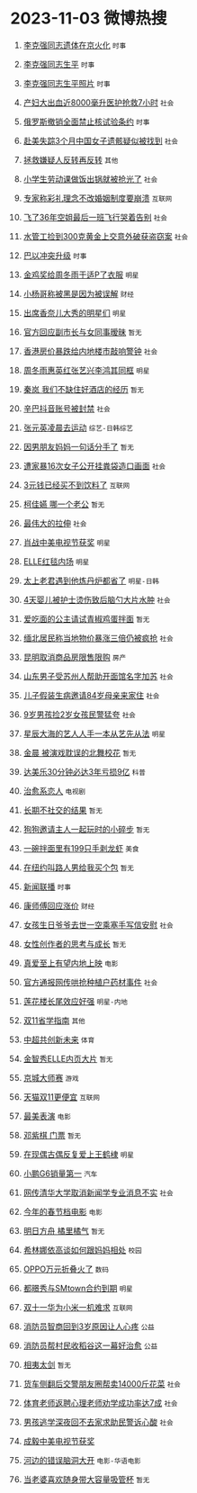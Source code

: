 # 2023-11-03 微博热搜 
1. [李克强同志遗体在京火化](https://m.weibo.cn/search?containerid=100103type%3D1%26t%3D10%26q%3D%23%E6%9D%8E%E5%85%8B%E5%BC%BA%E5%90%8C%E5%BF%97%E9%81%97%E4%BD%93%E5%9C%A8%E4%BA%AC%E7%81%AB%E5%8C%96%23&stream_entry_id=31&isnewpage=1&extparam=seat%3D1%26flag%3D0%26pos%3D0%26cate%3D5001%26lcate%3D5001%26filter_type%3Drealtimehot%26q%3D%2523%25E6%259D%258E%25E5%2585%258B%25E5%25BC%25BA%25E5%2590%258C%25E5%25BF%2597%25E9%2581%2597%25E4%25BD%2593%25E5%259C%25A8%25E4%25BA%25AC%25E7%2581%25AB%25E5%258C%2596%2523%26dgr%3D0%26band_rank%3D1%26realpos%3D1%26stream_entry_id%3D31%26c_type%3D31%26display_time%3D1698960015%26pre_seqid%3D169896001520304262107) `时事` 

2. [李克强同志生平](https://m.weibo.cn/search?containerid=100103type%3D1%26t%3D10%26q%3D%23%E6%9D%8E%E5%85%8B%E5%BC%BA%E5%90%8C%E5%BF%97%E7%94%9F%E5%B9%B3%23&stream_entry_id=31&isnewpage=1&extparam=seat%3D1%26flag%3D0%26pos%3D1%26cate%3D5001%26lcate%3D5001%26filter_type%3Drealtimehot%26q%3D%2523%25E6%259D%258E%25E5%2585%258B%25E5%25BC%25BA%25E5%2590%258C%25E5%25BF%2597%25E7%2594%259F%25E5%25B9%25B3%2523%26dgr%3D0%26band_rank%3D2%26realpos%3D2%26stream_entry_id%3D31%26c_type%3D31%26display_time%3D1698960015%26pre_seqid%3D169896001520304262107) `时事` 

3. [李克强同志生平照片](https://m.weibo.cn/search?containerid=100103type%3D1%26t%3D10%26q%3D%23%E6%9D%8E%E5%85%8B%E5%BC%BA%E5%90%8C%E5%BF%97%E7%94%9F%E5%B9%B3%E7%85%A7%E7%89%87%23&stream_entry_id=31&isnewpage=1&extparam=seat%3D1%26flag%3D0%26pos%3D2%26cate%3D5001%26lcate%3D5001%26filter_type%3Drealtimehot%26q%3D%2523%25E6%259D%258E%25E5%2585%258B%25E5%25BC%25BA%25E5%2590%258C%25E5%25BF%2597%25E7%2594%259F%25E5%25B9%25B3%25E7%2585%25A7%25E7%2589%2587%2523%26dgr%3D0%26band_rank%3D3%26realpos%3D3%26stream_entry_id%3D31%26c_type%3D31%26display_time%3D1698960015%26pre_seqid%3D169896001520304262107) `时事` 

4. [产妇大出血近8000毫升医护抢救7小时](https://m.weibo.cn/search?containerid=100103type%3D1%26t%3D10%26q%3D%23%E4%BA%A7%E5%A6%87%E5%A4%A7%E5%87%BA%E8%A1%80%E8%BF%918000%E6%AF%AB%E5%8D%87%E5%8C%BB%E6%8A%A4%E6%8A%A2%E6%95%917%E5%B0%8F%E6%97%B6%23&stream_entry_id=31&isnewpage=1&extparam=seat%3D1%26flag%3D32768%26pos%3D3%26cate%3D5001%26lcate%3D5001%26filter_type%3Drealtimehot%26q%3D%2523%25E4%25BA%25A7%25E5%25A6%2587%25E5%25A4%25A7%25E5%2587%25BA%25E8%25A1%2580%25E8%25BF%25918000%25E6%25AF%25AB%25E5%258D%2587%25E5%258C%25BB%25E6%258A%25A4%25E6%258A%25A2%25E6%2595%25917%25E5%25B0%258F%25E6%2597%25B6%2523%26dgr%3D0%26band_rank%3D4%26realpos%3D4%26stream_entry_id%3D31%26c_type%3D31%26display_time%3D1698960015%26pre_seqid%3D169896001520304262107) `社会` 

5. [俄罗斯撤销全面禁止核试验条约](https://m.weibo.cn/search?containerid=100103type%3D1%26t%3D10%26q%3D%23%E4%BF%84%E7%BD%97%E6%96%AF%E6%92%A4%E9%94%80%E5%85%A8%E9%9D%A2%E7%A6%81%E6%AD%A2%E6%A0%B8%E8%AF%95%E9%AA%8C%E6%9D%A1%E7%BA%A6%23&stream_entry_id=31&isnewpage=1&extparam=seat%3D1%26flag%3D0%26pos%3D4%26cate%3D5001%26lcate%3D5001%26filter_type%3Drealtimehot%26q%3D%2523%25E4%25BF%2584%25E7%25BD%2597%25E6%2596%25AF%25E6%2592%25A4%25E9%2594%2580%25E5%2585%25A8%25E9%259D%25A2%25E7%25A6%2581%25E6%25AD%25A2%25E6%25A0%25B8%25E8%25AF%2595%25E9%25AA%258C%25E6%259D%25A1%25E7%25BA%25A6%2523%26dgr%3D0%26band_rank%3D5%26realpos%3D5%26stream_entry_id%3D31%26c_type%3D31%26display_time%3D1698960015%26pre_seqid%3D169896001520304262107) `时事` 

6. [赴美失踪3个月中国女子遗骸疑似被找到](https://m.weibo.cn/search?containerid=100103type%3D1%26t%3D10%26q%3D%23%E8%B5%B4%E7%BE%8E%E5%A4%B1%E8%B8%AA3%E4%B8%AA%E6%9C%88%E4%B8%AD%E5%9B%BD%E5%A5%B3%E5%AD%90%E9%81%97%E9%AA%B8%E7%96%91%E4%BC%BC%E8%A2%AB%E6%89%BE%E5%88%B0%23&stream_entry_id=31&isnewpage=1&extparam=seat%3D1%26flag%3D0%26pos%3D5%26cate%3D5001%26lcate%3D5001%26filter_type%3Drealtimehot%26q%3D%2523%25E8%25B5%25B4%25E7%25BE%258E%25E5%25A4%25B1%25E8%25B8%25AA3%25E4%25B8%25AA%25E6%259C%2588%25E4%25B8%25AD%25E5%259B%25BD%25E5%25A5%25B3%25E5%25AD%2590%25E9%2581%2597%25E9%25AA%25B8%25E7%2596%2591%25E4%25BC%25BC%25E8%25A2%25AB%25E6%2589%25BE%25E5%2588%25B0%2523%26dgr%3D0%26band_rank%3D6%26realpos%3D6%26stream_entry_id%3D31%26c_type%3D31%26display_time%3D1698960015%26pre_seqid%3D169896001520304262107) `社会` 

7. [拯救嫌疑人反转再反转](https://m.weibo.cn/search?containerid=100103type%3D1%26t%3D10%26q%3D%23%E6%8B%AF%E6%95%91%E5%AB%8C%E7%96%91%E4%BA%BA%E5%8F%8D%E8%BD%AC%E5%86%8D%E5%8F%8D%E8%BD%AC%23&stream_entry_id=31&isnewpage=1&extparam=seat%3D1%26topic_ad%3D1%26pos%3D6%26cate%3D5001%26stream_entry_id%3D31%26dgr%3D0%26band_rank%3D7%26adid%3D209995%26q%3D%2523%25E6%258B%25AF%25E6%2595%2591%25E5%25AB%258C%25E7%2596%2591%25E4%25BA%25BA%25E5%258F%258D%25E8%25BD%25AC%25E5%2586%258D%25E5%258F%258D%25E8%25BD%25AC%2523%26is_ad_pos%3D1%26lcate%3D5001%26c_type%3D31%26filter_type%3Drealtimehot%26display_time%3D1698960015%26pre_seqid%3D169896001520304262107) `其他` 

8. [小学生劳动课做饭出锅就被抢光了](https://m.weibo.cn/search?containerid=100103type%3D1%26t%3D10%26q%3D%23%E5%B0%8F%E5%AD%A6%E7%94%9F%E5%8A%B3%E5%8A%A8%E8%AF%BE%E5%81%9A%E9%A5%AD%E5%87%BA%E9%94%85%E5%B0%B1%E8%A2%AB%E6%8A%A2%E5%85%89%E4%BA%86%23&stream_entry_id=31&isnewpage=1&extparam=seat%3D1%26flag%3D32768%26pos%3D7%26cate%3D5001%26lcate%3D5001%26filter_type%3Drealtimehot%26q%3D%2523%25E5%25B0%258F%25E5%25AD%25A6%25E7%2594%259F%25E5%258A%25B3%25E5%258A%25A8%25E8%25AF%25BE%25E5%2581%259A%25E9%25A5%25AD%25E5%2587%25BA%25E9%2594%2585%25E5%25B0%25B1%25E8%25A2%25AB%25E6%258A%25A2%25E5%2585%2589%25E4%25BA%2586%2523%26dgr%3D0%26band_rank%3D7%26realpos%3D7%26stream_entry_id%3D31%26c_type%3D31%26display_time%3D1698960015%26pre_seqid%3D169896001520304262107) `社会` 

9. [专家称彩礼理念不改婚姻制度要崩溃](https://m.weibo.cn/search?containerid=100103type%3D1%26t%3D10%26q%3D%23%E4%B8%93%E5%AE%B6%E7%A7%B0%E5%BD%A9%E7%A4%BC%E7%90%86%E5%BF%B5%E4%B8%8D%E6%94%B9%E5%A9%9A%E5%A7%BB%E5%88%B6%E5%BA%A6%E8%A6%81%E5%B4%A9%E6%BA%83%23&stream_entry_id=31&isnewpage=1&extparam=seat%3D1%26flag%3D0%26pos%3D8%26cate%3D5001%26lcate%3D5001%26filter_type%3Drealtimehot%26q%3D%2523%25E4%25B8%2593%25E5%25AE%25B6%25E7%25A7%25B0%25E5%25BD%25A9%25E7%25A4%25BC%25E7%2590%2586%25E5%25BF%25B5%25E4%25B8%258D%25E6%2594%25B9%25E5%25A9%259A%25E5%25A7%25BB%25E5%2588%25B6%25E5%25BA%25A6%25E8%25A6%2581%25E5%25B4%25A9%25E6%25BA%2583%2523%26dgr%3D0%26band_rank%3D8%26realpos%3D8%26stream_entry_id%3D31%26c_type%3D31%26display_time%3D1698960015%26pre_seqid%3D169896001520304262107) `互联网` 

10. [飞了36年空姐最后一班飞行哭着告别](https://m.weibo.cn/search?containerid=100103type%3D1%26t%3D10%26q%3D%23%E9%A3%9E%E4%BA%8636%E5%B9%B4%E7%A9%BA%E5%A7%90%E6%9C%80%E5%90%8E%E4%B8%80%E7%8F%AD%E9%A3%9E%E8%A1%8C%E5%93%AD%E7%9D%80%E5%91%8A%E5%88%AB%23&stream_entry_id=31&isnewpage=1&extparam=seat%3D1%26flag%3D32768%26pos%3D9%26cate%3D5001%26lcate%3D5001%26filter_type%3Drealtimehot%26q%3D%2523%25E9%25A3%259E%25E4%25BA%258636%25E5%25B9%25B4%25E7%25A9%25BA%25E5%25A7%2590%25E6%259C%2580%25E5%2590%258E%25E4%25B8%2580%25E7%258F%25AD%25E9%25A3%259E%25E8%25A1%258C%25E5%2593%25AD%25E7%259D%2580%25E5%2591%258A%25E5%2588%25AB%2523%26dgr%3D0%26band_rank%3D9%26realpos%3D9%26stream_entry_id%3D31%26c_type%3D31%26display_time%3D1698960015%26pre_seqid%3D169896001520304262107) `社会` 

11. [水管工捡到300克黄金上交意外破获盗窃案](https://m.weibo.cn/search?containerid=100103type%3D1%26t%3D10%26q%3D%23%E6%B0%B4%E7%AE%A1%E5%B7%A5%E6%8D%A1%E5%88%B0300%E5%85%8B%E9%BB%84%E9%87%91%E4%B8%8A%E4%BA%A4%E6%84%8F%E5%A4%96%E7%A0%B4%E8%8E%B7%E7%9B%97%E7%AA%83%E6%A1%88%23&stream_entry_id=31&isnewpage=1&extparam=seat%3D1%26flag%3D32768%26pos%3D10%26cate%3D5001%26lcate%3D5001%26filter_type%3Drealtimehot%26q%3D%2523%25E6%25B0%25B4%25E7%25AE%25A1%25E5%25B7%25A5%25E6%258D%25A1%25E5%2588%25B0300%25E5%2585%258B%25E9%25BB%2584%25E9%2587%2591%25E4%25B8%258A%25E4%25BA%25A4%25E6%2584%258F%25E5%25A4%2596%25E7%25A0%25B4%25E8%258E%25B7%25E7%259B%2597%25E7%25AA%2583%25E6%25A1%2588%2523%26dgr%3D0%26band_rank%3D10%26realpos%3D10%26stream_entry_id%3D31%26c_type%3D31%26display_time%3D1698960015%26pre_seqid%3D169896001520304262107) `社会` 

12. [巴以冲突升级](https://m.weibo.cn/search?containerid=100103type%3D1%26t%3D10%26q%3D%23%E5%B7%B4%E4%BB%A5%E5%86%B2%E7%AA%81%E5%8D%87%E7%BA%A7%23&stream_entry_id=31&isnewpage=1&extparam=seat%3D1%26flag%3D2%26pos%3D11%26cate%3D5001%26lcate%3D5001%26filter_type%3Drealtimehot%26q%3D%2523%25E5%25B7%25B4%25E4%25BB%25A5%25E5%2586%25B2%25E7%25AA%2581%25E5%258D%2587%25E7%25BA%25A7%2523%26dgr%3D0%26band_rank%3D11%26realpos%3D11%26stream_entry_id%3D31%26c_type%3D31%26display_time%3D1698960015%26pre_seqid%3D169896001520304262107) `时事` 

13. [金鸡奖给周冬雨于适P了衣服](https://m.weibo.cn/search?containerid=100103type%3D1%26t%3D10%26q%3D%23%E9%87%91%E9%B8%A1%E5%A5%96%E7%BB%99%E5%91%A8%E5%86%AC%E9%9B%A8%E4%BA%8E%E9%80%82P%E4%BA%86%E8%A1%A3%E6%9C%8D%23&stream_entry_id=31&isnewpage=1&extparam=seat%3D1%26flag%3D2%26pos%3D12%26cate%3D5001%26lcate%3D5001%26filter_type%3Drealtimehot%26q%3D%2523%25E9%2587%2591%25E9%25B8%25A1%25E5%25A5%2596%25E7%25BB%2599%25E5%2591%25A8%25E5%2586%25AC%25E9%259B%25A8%25E4%25BA%258E%25E9%2580%2582P%25E4%25BA%2586%25E8%25A1%25A3%25E6%259C%258D%2523%26dgr%3D0%26band_rank%3D12%26realpos%3D12%26stream_entry_id%3D31%26c_type%3D31%26display_time%3D1698960015%26pre_seqid%3D169896001520304262107) `明星` 

14. [小杨哥称被黑是因为被误解](https://m.weibo.cn/search?containerid=100103type%3D1%26t%3D10%26q%3D%23%E5%B0%8F%E6%9D%A8%E5%93%A5%E7%A7%B0%E8%A2%AB%E9%BB%91%E6%98%AF%E5%9B%A0%E4%B8%BA%E8%A2%AB%E8%AF%AF%E8%A7%A3%23&stream_entry_id=31&isnewpage=1&extparam=seat%3D1%26flag%3D2%26pos%3D13%26cate%3D5001%26lcate%3D5001%26filter_type%3Drealtimehot%26q%3D%2523%25E5%25B0%258F%25E6%259D%25A8%25E5%2593%25A5%25E7%25A7%25B0%25E8%25A2%25AB%25E9%25BB%2591%25E6%2598%25AF%25E5%259B%25A0%25E4%25B8%25BA%25E8%25A2%25AB%25E8%25AF%25AF%25E8%25A7%25A3%2523%26dgr%3D0%26band_rank%3D13%26realpos%3D13%26stream_entry_id%3D31%26c_type%3D31%26display_time%3D1698960015%26pre_seqid%3D169896001520304262107) `财经` 

15. [出席香奈儿大秀的明星们](https://m.weibo.cn/search?containerid=100103type%3D1%26t%3D10%26q%3D%23%E5%87%BA%E5%B8%AD%E9%A6%99%E5%A5%88%E5%84%BF%E5%A4%A7%E7%A7%80%E7%9A%84%E6%98%8E%E6%98%9F%E4%BB%AC%23&stream_entry_id=31&isnewpage=1&extparam=seat%3D1%26flag%3D0%26pos%3D14%26cate%3D5001%26lcate%3D5001%26filter_type%3Drealtimehot%26q%3D%2523%25E5%2587%25BA%25E5%25B8%25AD%25E9%25A6%2599%25E5%25A5%2588%25E5%2584%25BF%25E5%25A4%25A7%25E7%25A7%2580%25E7%259A%2584%25E6%2598%258E%25E6%2598%259F%25E4%25BB%25AC%2523%26dgr%3D0%26band_rank%3D14%26realpos%3D14%26stream_entry_id%3D31%26c_type%3D31%26display_time%3D1698960015%26pre_seqid%3D169896001520304262107) `明星` 

16. [官方回应副市长与女同事暧昧](https://m.weibo.cn/search?containerid=100103type%3D1%26t%3D10%26q%3D%23%E5%AE%98%E6%96%B9%E5%9B%9E%E5%BA%94%E5%89%AF%E5%B8%82%E9%95%BF%E4%B8%8E%E5%A5%B3%E5%90%8C%E4%BA%8B%E6%9A%A7%E6%98%A7%23&stream_entry_id=31&isnewpage=1&extparam=seat%3D1%26flag%3D0%26pos%3D15%26cate%3D5001%26lcate%3D5001%26filter_type%3Drealtimehot%26q%3D%2523%25E5%25AE%2598%25E6%2596%25B9%25E5%259B%259E%25E5%25BA%2594%25E5%2589%25AF%25E5%25B8%2582%25E9%2595%25BF%25E4%25B8%258E%25E5%25A5%25B3%25E5%2590%258C%25E4%25BA%258B%25E6%259A%25A7%25E6%2598%25A7%2523%26dgr%3D0%26band_rank%3D15%26realpos%3D15%26stream_entry_id%3D31%26c_type%3D31%26display_time%3D1698960015%26pre_seqid%3D169896001520304262107) `暂无` 

17. [香港房价暴跌给内地楼市敲响警钟](https://m.weibo.cn/search?containerid=100103type%3D1%26t%3D10%26q%3D%23%E9%A6%99%E6%B8%AF%E6%88%BF%E4%BB%B7%E6%9A%B4%E8%B7%8C%E7%BB%99%E5%86%85%E5%9C%B0%E6%A5%BC%E5%B8%82%E6%95%B2%E5%93%8D%E8%AD%A6%E9%92%9F%23&stream_entry_id=31&isnewpage=1&extparam=seat%3D1%26flag%3D0%26pos%3D16%26cate%3D5001%26lcate%3D5001%26filter_type%3Drealtimehot%26q%3D%2523%25E9%25A6%2599%25E6%25B8%25AF%25E6%2588%25BF%25E4%25BB%25B7%25E6%259A%25B4%25E8%25B7%258C%25E7%25BB%2599%25E5%2586%2585%25E5%259C%25B0%25E6%25A5%25BC%25E5%25B8%2582%25E6%2595%25B2%25E5%2593%258D%25E8%25AD%25A6%25E9%2592%259F%2523%26dgr%3D0%26band_rank%3D16%26realpos%3D16%26stream_entry_id%3D31%26c_type%3D31%26display_time%3D1698960015%26pre_seqid%3D169896001520304262107) `社会` 

18. [周冬雨惠英红张艺兴李鸿其同框](https://m.weibo.cn/search?containerid=100103type%3D1%26t%3D10%26q%3D%23%E5%91%A8%E5%86%AC%E9%9B%A8%E6%83%A0%E8%8B%B1%E7%BA%A2%E5%BC%A0%E8%89%BA%E5%85%B4%E6%9D%8E%E9%B8%BF%E5%85%B6%E5%90%8C%E6%A1%86%23&stream_entry_id=31&isnewpage=1&extparam=seat%3D1%26flag%3D0%26pos%3D17%26cate%3D5001%26lcate%3D5001%26filter_type%3Drealtimehot%26q%3D%2523%25E5%2591%25A8%25E5%2586%25AC%25E9%259B%25A8%25E6%2583%25A0%25E8%258B%25B1%25E7%25BA%25A2%25E5%25BC%25A0%25E8%2589%25BA%25E5%2585%25B4%25E6%259D%258E%25E9%25B8%25BF%25E5%2585%25B6%25E5%2590%258C%25E6%25A1%2586%2523%26dgr%3D0%26band_rank%3D17%26realpos%3D17%26stream_entry_id%3D31%26c_type%3D31%26display_time%3D1698960015%26pre_seqid%3D169896001520304262107) `明星` 

19. [秦岚 我们不缺住好酒店的经历](https://m.weibo.cn/search?containerid=100103type%3D1%26t%3D10%26q%3D%E7%A7%A6%E5%B2%9A+%E6%88%91%E4%BB%AC%E4%B8%8D%E7%BC%BA%E4%BD%8F%E5%A5%BD%E9%85%92%E5%BA%97%E7%9A%84%E7%BB%8F%E5%8E%86&stream_entry_id=31&isnewpage=1&extparam=seat%3D1%26flag%3D0%26pos%3D18%26cate%3D5001%26lcate%3D5001%26filter_type%3Drealtimehot%26q%3D%25E7%25A7%25A6%25E5%25B2%259A%2520%25E6%2588%2591%25E4%25BB%25AC%25E4%25B8%258D%25E7%25BC%25BA%25E4%25BD%258F%25E5%25A5%25BD%25E9%2585%2592%25E5%25BA%2597%25E7%259A%2584%25E7%25BB%258F%25E5%258E%2586%26dgr%3D0%26band_rank%3D18%26realpos%3D18%26stream_entry_id%3D31%26c_type%3D31%26display_time%3D1698960015%26pre_seqid%3D169896001520304262107) `暂无` 

20. [辛巴抖音账号被封禁](https://m.weibo.cn/search?containerid=100103type%3D1%26t%3D10%26q%3D%23%E8%BE%9B%E5%B7%B4%E6%8A%96%E9%9F%B3%E8%B4%A6%E5%8F%B7%E8%A2%AB%E5%B0%81%E7%A6%81%23&stream_entry_id=31&isnewpage=1&extparam=seat%3D1%26flag%3D0%26pos%3D19%26cate%3D5001%26lcate%3D5001%26filter_type%3Drealtimehot%26q%3D%2523%25E8%25BE%259B%25E5%25B7%25B4%25E6%258A%2596%25E9%259F%25B3%25E8%25B4%25A6%25E5%258F%25B7%25E8%25A2%25AB%25E5%25B0%2581%25E7%25A6%2581%2523%26dgr%3D0%26band_rank%3D19%26realpos%3D19%26stream_entry_id%3D31%26c_type%3D31%26display_time%3D1698960015%26pre_seqid%3D169896001520304262107) `社会` 

21. [张元英凌晨去运动](https://m.weibo.cn/search?containerid=100103type%3D1%26t%3D10%26q%3D%23%E5%BC%A0%E5%85%83%E8%8B%B1%E5%87%8C%E6%99%A8%E5%8E%BB%E8%BF%90%E5%8A%A8%23&stream_entry_id=31&isnewpage=1&extparam=seat%3D1%26flag%3D0%26pos%3D20%26cate%3D5001%26lcate%3D5001%26filter_type%3Drealtimehot%26q%3D%2523%25E5%25BC%25A0%25E5%2585%2583%25E8%258B%25B1%25E5%2587%258C%25E6%2599%25A8%25E5%258E%25BB%25E8%25BF%2590%25E5%258A%25A8%2523%26dgr%3D0%26band_rank%3D20%26realpos%3D20%26stream_entry_id%3D31%26c_type%3D31%26display_time%3D1698960015%26pre_seqid%3D169896001520304262107) `综艺-日韩综艺` 

22. [因男朋友妈妈一句话分手了](https://m.weibo.cn/search?containerid=100103type%3D1%26t%3D10%26q%3D%E5%9B%A0%E7%94%B7%E6%9C%8B%E5%8F%8B%E5%A6%88%E5%A6%88%E4%B8%80%E5%8F%A5%E8%AF%9D%E5%88%86%E6%89%8B%E4%BA%86&stream_entry_id=31&isnewpage=1&extparam=seat%3D1%26flag%3D0%26pos%3D21%26cate%3D5001%26lcate%3D5001%26filter_type%3Drealtimehot%26q%3D%25E5%259B%25A0%25E7%2594%25B7%25E6%259C%258B%25E5%258F%258B%25E5%25A6%2588%25E5%25A6%2588%25E4%25B8%2580%25E5%258F%25A5%25E8%25AF%259D%25E5%2588%2586%25E6%2589%258B%25E4%25BA%2586%26dgr%3D0%26band_rank%3D21%26realpos%3D21%26stream_entry_id%3D31%26c_type%3D31%26display_time%3D1698960015%26pre_seqid%3D169896001520304262107) `暂无` 

23. [遭家暴16次女子公开挂粪袋造口画面](https://m.weibo.cn/search?containerid=100103type%3D1%26t%3D10%26q%3D%23%E9%81%AD%E5%AE%B6%E6%9A%B416%E6%AC%A1%E5%A5%B3%E5%AD%90%E5%85%AC%E5%BC%80%E6%8C%82%E7%B2%AA%E8%A2%8B%E9%80%A0%E5%8F%A3%E7%94%BB%E9%9D%A2%23&stream_entry_id=31&isnewpage=1&extparam=seat%3D1%26flag%3D0%26pos%3D22%26cate%3D5001%26lcate%3D5001%26filter_type%3Drealtimehot%26q%3D%2523%25E9%2581%25AD%25E5%25AE%25B6%25E6%259A%25B416%25E6%25AC%25A1%25E5%25A5%25B3%25E5%25AD%2590%25E5%2585%25AC%25E5%25BC%2580%25E6%258C%2582%25E7%25B2%25AA%25E8%25A2%258B%25E9%2580%25A0%25E5%258F%25A3%25E7%2594%25BB%25E9%259D%25A2%2523%26dgr%3D0%26band_rank%3D22%26realpos%3D22%26stream_entry_id%3D31%26c_type%3D31%26display_time%3D1698960015%26pre_seqid%3D169896001520304262107) `社会` 

24. [3元钱已经买不到饮料了](https://m.weibo.cn/search?containerid=100103type%3D1%26t%3D10%26q%3D%233%E5%85%83%E9%92%B1%E5%B7%B2%E7%BB%8F%E4%B9%B0%E4%B8%8D%E5%88%B0%E9%A5%AE%E6%96%99%E4%BA%86%23&stream_entry_id=31&isnewpage=1&extparam=seat%3D1%26flag%3D0%26pos%3D23%26cate%3D5001%26lcate%3D5001%26filter_type%3Drealtimehot%26q%3D%25233%25E5%2585%2583%25E9%2592%25B1%25E5%25B7%25B2%25E7%25BB%258F%25E4%25B9%25B0%25E4%25B8%258D%25E5%2588%25B0%25E9%25A5%25AE%25E6%2596%2599%25E4%25BA%2586%2523%26dgr%3D0%26band_rank%3D23%26realpos%3D23%26stream_entry_id%3D31%26c_type%3D31%26display_time%3D1698960015%26pre_seqid%3D169896001520304262107) `互联网` 

25. [柯佳嬿 哪一个老公](https://m.weibo.cn/search?containerid=100103type%3D1%26t%3D10%26q%3D%E6%9F%AF%E4%BD%B3%E5%AC%BF+%E5%93%AA%E4%B8%80%E4%B8%AA%E8%80%81%E5%85%AC&stream_entry_id=31&isnewpage=1&extparam=seat%3D1%26flag%3D0%26pos%3D24%26cate%3D5001%26lcate%3D5001%26filter_type%3Drealtimehot%26q%3D%25E6%259F%25AF%25E4%25BD%25B3%25E5%25AC%25BF%2520%25E5%2593%25AA%25E4%25B8%2580%25E4%25B8%25AA%25E8%2580%2581%25E5%2585%25AC%26dgr%3D0%26band_rank%3D24%26realpos%3D24%26stream_entry_id%3D31%26c_type%3D31%26display_time%3D1698960015%26pre_seqid%3D169896001520304262107) `暂无` 

26. [最伟大的拉伸](https://m.weibo.cn/search?containerid=100103type%3D1%26t%3D10%26q%3D%E6%9C%80%E4%BC%9F%E5%A4%A7%E7%9A%84%E6%8B%89%E4%BC%B8&stream_entry_id=31&isnewpage=1&extparam=seat%3D1%26flag%3D0%26pos%3D25%26cate%3D5001%26lcate%3D5001%26filter_type%3Drealtimehot%26q%3D%25E6%259C%2580%25E4%25BC%259F%25E5%25A4%25A7%25E7%259A%2584%25E6%258B%2589%25E4%25BC%25B8%26dgr%3D0%26band_rank%3D25%26realpos%3D25%26stream_entry_id%3D31%26c_type%3D31%26display_time%3D1698960015%26pre_seqid%3D169896001520304262107) `社会` 

27. [肖战中美电视节获奖](https://m.weibo.cn/search?containerid=100103type%3D1%26t%3D10%26q%3D%23%E8%82%96%E6%88%98%E4%B8%AD%E7%BE%8E%E7%94%B5%E8%A7%86%E8%8A%82%E8%8E%B7%E5%A5%96%23&stream_entry_id=31&isnewpage=1&extparam=seat%3D1%26flag%3D0%26pos%3D26%26cate%3D5001%26lcate%3D5001%26filter_type%3Drealtimehot%26q%3D%2523%25E8%2582%2596%25E6%2588%2598%25E4%25B8%25AD%25E7%25BE%258E%25E7%2594%25B5%25E8%25A7%2586%25E8%258A%2582%25E8%258E%25B7%25E5%25A5%2596%2523%26dgr%3D0%26band_rank%3D26%26realpos%3D26%26stream_entry_id%3D31%26c_type%3D31%26display_time%3D1698960015%26pre_seqid%3D169896001520304262107) `明星` 

28. [ELLE红毯内场](https://m.weibo.cn/search?containerid=100103type%3D1%26t%3D10%26q%3D%23ELLE%E7%BA%A2%E6%AF%AF%E5%86%85%E5%9C%BA%23&stream_entry_id=31&isnewpage=1&extparam=seat%3D1%26flag%3D0%26pos%3D27%26cate%3D5001%26lcate%3D5001%26filter_type%3Drealtimehot%26q%3D%2523ELLE%25E7%25BA%25A2%25E6%25AF%25AF%25E5%2586%2585%25E5%259C%25BA%2523%26dgr%3D0%26band_rank%3D27%26realpos%3D27%26stream_entry_id%3D31%26c_type%3D31%26display_time%3D1698960015%26pre_seqid%3D169896001520304262107) `明星` 

29. [太上老君遇到他炼丹炉都省了](https://m.weibo.cn/search?containerid=100103type%3D1%26t%3D10%26q%3D%23%E5%A4%AA%E4%B8%8A%E8%80%81%E5%90%9B%E9%81%87%E5%88%B0%E4%BB%96%E7%82%BC%E4%B8%B9%E7%82%89%E9%83%BD%E7%9C%81%E4%BA%86%23&stream_entry_id=31&isnewpage=1&extparam=seat%3D1%26flag%3D0%26pos%3D28%26cate%3D5001%26lcate%3D5001%26filter_type%3Drealtimehot%26q%3D%2523%25E5%25A4%25AA%25E4%25B8%258A%25E8%2580%2581%25E5%2590%259B%25E9%2581%2587%25E5%2588%25B0%25E4%25BB%2596%25E7%2582%25BC%25E4%25B8%25B9%25E7%2582%2589%25E9%2583%25BD%25E7%259C%2581%25E4%25BA%2586%2523%26dgr%3D0%26band_rank%3D28%26realpos%3D28%26stream_entry_id%3D31%26c_type%3D31%26display_time%3D1698960015%26pre_seqid%3D169896001520304262107) `明星-日韩` 

30. [4天婴儿被护士烫伤致后脑勺大片水肿](https://m.weibo.cn/search?containerid=100103type%3D1%26t%3D10%26q%3D%234%E5%A4%A9%E5%A9%B4%E5%84%BF%E8%A2%AB%E6%8A%A4%E5%A3%AB%E7%83%AB%E4%BC%A4%E8%87%B4%E5%90%8E%E8%84%91%E5%8B%BA%E5%A4%A7%E7%89%87%E6%B0%B4%E8%82%BF%23&stream_entry_id=31&isnewpage=1&extparam=seat%3D1%26flag%3D0%26pos%3D29%26cate%3D5001%26lcate%3D5001%26filter_type%3Drealtimehot%26q%3D%25234%25E5%25A4%25A9%25E5%25A9%25B4%25E5%2584%25BF%25E8%25A2%25AB%25E6%258A%25A4%25E5%25A3%25AB%25E7%2583%25AB%25E4%25BC%25A4%25E8%2587%25B4%25E5%2590%258E%25E8%2584%2591%25E5%258B%25BA%25E5%25A4%25A7%25E7%2589%2587%25E6%25B0%25B4%25E8%2582%25BF%2523%26dgr%3D0%26band_rank%3D29%26realpos%3D29%26stream_entry_id%3D31%26c_type%3D31%26display_time%3D1698960015%26pre_seqid%3D169896001520304262107) `社会` 

31. [爱吃面的公主请试青椒鸡蛋拌面](https://m.weibo.cn/search?containerid=100103type%3D1%26t%3D10%26q%3D%E7%88%B1%E5%90%83%E9%9D%A2%E7%9A%84%E5%85%AC%E4%B8%BB%E8%AF%B7%E8%AF%95%E9%9D%92%E6%A4%92%E9%B8%A1%E8%9B%8B%E6%8B%8C%E9%9D%A2&stream_entry_id=31&isnewpage=1&extparam=seat%3D1%26flag%3D0%26pos%3D30%26cate%3D5001%26lcate%3D5001%26filter_type%3Drealtimehot%26q%3D%25E7%2588%25B1%25E5%2590%2583%25E9%259D%25A2%25E7%259A%2584%25E5%2585%25AC%25E4%25B8%25BB%25E8%25AF%25B7%25E8%25AF%2595%25E9%259D%2592%25E6%25A4%2592%25E9%25B8%25A1%25E8%259B%258B%25E6%258B%258C%25E9%259D%25A2%26dgr%3D0%26band_rank%3D30%26realpos%3D30%26stream_entry_id%3D31%26c_type%3D31%26display_time%3D1698960015%26pre_seqid%3D169896001520304262107) `暂无` 

32. [缅北居民称当地物价暴涨三倍仍被疯抢](https://m.weibo.cn/search?containerid=100103type%3D1%26t%3D10%26q%3D%23%E7%BC%85%E5%8C%97%E5%B1%85%E6%B0%91%E7%A7%B0%E5%BD%93%E5%9C%B0%E7%89%A9%E4%BB%B7%E6%9A%B4%E6%B6%A8%E4%B8%89%E5%80%8D%E4%BB%8D%E8%A2%AB%E7%96%AF%E6%8A%A2%23&stream_entry_id=31&isnewpage=1&extparam=seat%3D1%26flag%3D1%26pos%3D31%26cate%3D5001%26lcate%3D5001%26filter_type%3Drealtimehot%26q%3D%2523%25E7%25BC%2585%25E5%258C%2597%25E5%25B1%2585%25E6%25B0%2591%25E7%25A7%25B0%25E5%25BD%2593%25E5%259C%25B0%25E7%2589%25A9%25E4%25BB%25B7%25E6%259A%25B4%25E6%25B6%25A8%25E4%25B8%2589%25E5%2580%258D%25E4%25BB%258D%25E8%25A2%25AB%25E7%2596%25AF%25E6%258A%25A2%2523%26dgr%3D0%26band_rank%3D31%26realpos%3D31%26stream_entry_id%3D31%26c_type%3D31%26display_time%3D1698960015%26pre_seqid%3D169896001520304262107) `社会` 

33. [昆明取消商品房限售限购](https://m.weibo.cn/search?containerid=100103type%3D1%26t%3D10%26q%3D%23%E6%98%86%E6%98%8E%E5%8F%96%E6%B6%88%E5%95%86%E5%93%81%E6%88%BF%E9%99%90%E5%94%AE%E9%99%90%E8%B4%AD%23&stream_entry_id=31&isnewpage=1&extparam=seat%3D1%26flag%3D32768%26pos%3D32%26cate%3D5001%26lcate%3D5001%26filter_type%3Drealtimehot%26q%3D%2523%25E6%2598%2586%25E6%2598%258E%25E5%258F%2596%25E6%25B6%2588%25E5%2595%2586%25E5%2593%2581%25E6%2588%25BF%25E9%2599%2590%25E5%2594%25AE%25E9%2599%2590%25E8%25B4%25AD%2523%26dgr%3D0%26band_rank%3D32%26realpos%3D32%26stream_entry_id%3D31%26c_type%3D31%26display_time%3D1698960015%26pre_seqid%3D169896001520304262107) `房产` 

34. [山东男子受苏州人帮助开面馆名字加苏](https://m.weibo.cn/search?containerid=100103type%3D1%26t%3D10%26q%3D%23%E5%B1%B1%E4%B8%9C%E7%94%B7%E5%AD%90%E5%8F%97%E8%8B%8F%E5%B7%9E%E4%BA%BA%E5%B8%AE%E5%8A%A9%E5%BC%80%E9%9D%A2%E9%A6%86%E5%90%8D%E5%AD%97%E5%8A%A0%E8%8B%8F%23&stream_entry_id=31&isnewpage=1&extparam=seat%3D1%26flag%3D32768%26pos%3D33%26cate%3D5001%26lcate%3D5001%26filter_type%3Drealtimehot%26q%3D%2523%25E5%25B1%25B1%25E4%25B8%259C%25E7%2594%25B7%25E5%25AD%2590%25E5%258F%2597%25E8%258B%258F%25E5%25B7%259E%25E4%25BA%25BA%25E5%25B8%25AE%25E5%258A%25A9%25E5%25BC%2580%25E9%259D%25A2%25E9%25A6%2586%25E5%2590%258D%25E5%25AD%2597%25E5%258A%25A0%25E8%258B%258F%2523%26dgr%3D0%26band_rank%3D33%26realpos%3D33%26stream_entry_id%3D31%26c_type%3D31%26display_time%3D1698960015%26pre_seqid%3D169896001520304262107) `社会` 

35. [儿子假装生病邀请84岁母亲来家住](https://m.weibo.cn/search?containerid=100103type%3D1%26t%3D10%26q%3D%23%E5%84%BF%E5%AD%90%E5%81%87%E8%A3%85%E7%94%9F%E7%97%85%E9%82%80%E8%AF%B784%E5%B2%81%E6%AF%8D%E4%BA%B2%E6%9D%A5%E5%AE%B6%E4%BD%8F%23&stream_entry_id=31&isnewpage=1&extparam=seat%3D1%26flag%3D32768%26pos%3D34%26cate%3D5001%26lcate%3D5001%26filter_type%3Drealtimehot%26q%3D%2523%25E5%2584%25BF%25E5%25AD%2590%25E5%2581%2587%25E8%25A3%2585%25E7%2594%259F%25E7%2597%2585%25E9%2582%2580%25E8%25AF%25B784%25E5%25B2%2581%25E6%25AF%258D%25E4%25BA%25B2%25E6%259D%25A5%25E5%25AE%25B6%25E4%25BD%258F%2523%26dgr%3D0%26band_rank%3D34%26realpos%3D34%26stream_entry_id%3D31%26c_type%3D31%26display_time%3D1698960015%26pre_seqid%3D169896001520304262107) `社会` 

36. [9岁男孩捡2岁女孩民警猛夸](https://m.weibo.cn/search?containerid=100103type%3D1%26t%3D10%26q%3D%239%E5%B2%81%E7%94%B7%E5%AD%A9%E6%8D%A12%E5%B2%81%E5%A5%B3%E5%AD%A9%E6%B0%91%E8%AD%A6%E7%8C%9B%E5%A4%B8%23&stream_entry_id=31&isnewpage=1&extparam=seat%3D1%26flag%3D32768%26pos%3D35%26cate%3D5001%26lcate%3D5001%26filter_type%3Drealtimehot%26q%3D%25239%25E5%25B2%2581%25E7%2594%25B7%25E5%25AD%25A9%25E6%258D%25A12%25E5%25B2%2581%25E5%25A5%25B3%25E5%25AD%25A9%25E6%25B0%2591%25E8%25AD%25A6%25E7%258C%259B%25E5%25A4%25B8%2523%26dgr%3D0%26band_rank%3D35%26realpos%3D35%26stream_entry_id%3D31%26c_type%3D31%26display_time%3D1698960015%26pre_seqid%3D169896001520304262107) `社会` 

37. [星辰大海的艺人人手一本从艺先从法](https://m.weibo.cn/search?containerid=100103type%3D1%26t%3D10%26q%3D%23%E6%98%9F%E8%BE%B0%E5%A4%A7%E6%B5%B7%E7%9A%84%E8%89%BA%E4%BA%BA%E4%BA%BA%E6%89%8B%E4%B8%80%E6%9C%AC%E4%BB%8E%E8%89%BA%E5%85%88%E4%BB%8E%E6%B3%95%23&stream_entry_id=31&isnewpage=1&extparam=seat%3D1%26flag%3D0%26pos%3D36%26cate%3D5001%26lcate%3D5001%26filter_type%3Drealtimehot%26q%3D%2523%25E6%2598%259F%25E8%25BE%25B0%25E5%25A4%25A7%25E6%25B5%25B7%25E7%259A%2584%25E8%2589%25BA%25E4%25BA%25BA%25E4%25BA%25BA%25E6%2589%258B%25E4%25B8%2580%25E6%259C%25AC%25E4%25BB%258E%25E8%2589%25BA%25E5%2585%2588%25E4%25BB%258E%25E6%25B3%2595%2523%26dgr%3D0%26band_rank%3D36%26realpos%3D36%26stream_entry_id%3D31%26c_type%3D31%26display_time%3D1698960015%26pre_seqid%3D169896001520304262107) `明星` 

38. [金晨 被演戏耽误的北舞校花](https://m.weibo.cn/search?containerid=100103type%3D1%26t%3D10%26q%3D%E9%87%91%E6%99%A8+%E8%A2%AB%E6%BC%94%E6%88%8F%E8%80%BD%E8%AF%AF%E7%9A%84%E5%8C%97%E8%88%9E%E6%A0%A1%E8%8A%B1&stream_entry_id=31&isnewpage=1&extparam=seat%3D1%26flag%3D0%26pos%3D37%26cate%3D5001%26lcate%3D5001%26filter_type%3Drealtimehot%26q%3D%25E9%2587%2591%25E6%2599%25A8%2520%25E8%25A2%25AB%25E6%25BC%2594%25E6%2588%258F%25E8%2580%25BD%25E8%25AF%25AF%25E7%259A%2584%25E5%258C%2597%25E8%2588%259E%25E6%25A0%25A1%25E8%258A%25B1%26dgr%3D0%26band_rank%3D37%26realpos%3D37%26stream_entry_id%3D31%26c_type%3D31%26display_time%3D1698960015%26pre_seqid%3D169896001520304262107) `暂无` 

39. [达美乐30分钟必达3年亏损9亿](https://m.weibo.cn/search?containerid=100103type%3D1%26t%3D10%26q%3D%23%E8%BE%BE%E7%BE%8E%E4%B9%9030%E5%88%86%E9%92%9F%E5%BF%85%E8%BE%BE3%E5%B9%B4%E4%BA%8F%E6%8D%9F9%E4%BA%BF%23&stream_entry_id=31&isnewpage=1&extparam=seat%3D1%26flag%3D0%26pos%3D38%26cate%3D5001%26lcate%3D5001%26filter_type%3Drealtimehot%26q%3D%2523%25E8%25BE%25BE%25E7%25BE%258E%25E4%25B9%259030%25E5%2588%2586%25E9%2592%259F%25E5%25BF%2585%25E8%25BE%25BE3%25E5%25B9%25B4%25E4%25BA%258F%25E6%258D%259F9%25E4%25BA%25BF%2523%26dgr%3D0%26band_rank%3D38%26realpos%3D38%26stream_entry_id%3D31%26c_type%3D31%26display_time%3D1698960015%26pre_seqid%3D169896001520304262107) `科普` 

40. [治愈系恋人](https://m.weibo.cn/search?containerid=100103type%3D1%26t%3D10%26q%3D%E6%B2%BB%E6%84%88%E7%B3%BB%E6%81%8B%E4%BA%BA&stream_entry_id=31&isnewpage=1&extparam=seat%3D1%26flag%3D0%26pos%3D39%26cate%3D5001%26lcate%3D5001%26filter_type%3Drealtimehot%26q%3D%25E6%25B2%25BB%25E6%2584%2588%25E7%25B3%25BB%25E6%2581%258B%25E4%25BA%25BA%26dgr%3D0%26band_rank%3D39%26realpos%3D39%26stream_entry_id%3D31%26c_type%3D31%26display_time%3D1698960015%26pre_seqid%3D169896001520304262107) `电视剧` 

41. [长期不社交的结果](https://m.weibo.cn/search?containerid=100103type%3D1%26t%3D10%26q%3D%E9%95%BF%E6%9C%9F%E4%B8%8D%E7%A4%BE%E4%BA%A4%E7%9A%84%E7%BB%93%E6%9E%9C&stream_entry_id=31&isnewpage=1&extparam=seat%3D1%26flag%3D0%26pos%3D40%26cate%3D5001%26lcate%3D5001%26filter_type%3Drealtimehot%26q%3D%25E9%2595%25BF%25E6%259C%259F%25E4%25B8%258D%25E7%25A4%25BE%25E4%25BA%25A4%25E7%259A%2584%25E7%25BB%2593%25E6%259E%259C%26dgr%3D0%26band_rank%3D40%26realpos%3D40%26stream_entry_id%3D31%26c_type%3D31%26display_time%3D1698960015%26pre_seqid%3D169896001520304262107) `暂无` 

42. [狗狗邀请主人一起玩时的小碎步](https://m.weibo.cn/search?containerid=100103type%3D1%26t%3D10%26q%3D%E7%8B%97%E7%8B%97%E9%82%80%E8%AF%B7%E4%B8%BB%E4%BA%BA%E4%B8%80%E8%B5%B7%E7%8E%A9%E6%97%B6%E7%9A%84%E5%B0%8F%E7%A2%8E%E6%AD%A5&stream_entry_id=31&isnewpage=1&extparam=seat%3D1%26flag%3D1%26pos%3D41%26cate%3D5001%26lcate%3D5001%26filter_type%3Drealtimehot%26q%3D%25E7%258B%2597%25E7%258B%2597%25E9%2582%2580%25E8%25AF%25B7%25E4%25B8%25BB%25E4%25BA%25BA%25E4%25B8%2580%25E8%25B5%25B7%25E7%258E%25A9%25E6%2597%25B6%25E7%259A%2584%25E5%25B0%258F%25E7%25A2%258E%25E6%25AD%25A5%26dgr%3D0%26band_rank%3D41%26realpos%3D41%26stream_entry_id%3D31%26c_type%3D31%26display_time%3D1698960015%26pre_seqid%3D169896001520304262107) `暂无` 

43. [一碗拌面里有199只手剥龙虾](https://m.weibo.cn/search?containerid=100103type%3D1%26t%3D10%26q%3D%23%E4%B8%80%E7%A2%97%E6%8B%8C%E9%9D%A2%E9%87%8C%E6%9C%89199%E5%8F%AA%E6%89%8B%E5%89%A5%E9%BE%99%E8%99%BE%23&stream_entry_id=31&isnewpage=1&extparam=seat%3D1%26flag%3D0%26pos%3D42%26cate%3D5001%26lcate%3D5001%26filter_type%3Drealtimehot%26q%3D%2523%25E4%25B8%2580%25E7%25A2%2597%25E6%258B%258C%25E9%259D%25A2%25E9%2587%258C%25E6%259C%2589199%25E5%258F%25AA%25E6%2589%258B%25E5%2589%25A5%25E9%25BE%2599%25E8%2599%25BE%2523%26dgr%3D0%26band_rank%3D42%26realpos%3D42%26stream_entry_id%3D31%26c_type%3D31%26display_time%3D1698960015%26pre_seqid%3D169896001520304262107) `美食` 

44. [在纽约叫路人男给我买个包](https://m.weibo.cn/search?containerid=100103type%3D1%26t%3D10%26q%3D%E5%9C%A8%E7%BA%BD%E7%BA%A6%E5%8F%AB%E8%B7%AF%E4%BA%BA%E7%94%B7%E7%BB%99%E6%88%91%E4%B9%B0%E4%B8%AA%E5%8C%85&stream_entry_id=31&isnewpage=1&extparam=seat%3D1%26flag%3D1%26pos%3D43%26cate%3D5001%26lcate%3D5001%26filter_type%3Drealtimehot%26q%3D%25E5%259C%25A8%25E7%25BA%25BD%25E7%25BA%25A6%25E5%258F%25AB%25E8%25B7%25AF%25E4%25BA%25BA%25E7%2594%25B7%25E7%25BB%2599%25E6%2588%2591%25E4%25B9%25B0%25E4%25B8%25AA%25E5%258C%2585%26dgr%3D0%26band_rank%3D43%26realpos%3D43%26stream_entry_id%3D31%26c_type%3D31%26display_time%3D1698960015%26pre_seqid%3D169896001520304262107) `暂无` 

45. [新闻联播](https://m.weibo.cn/search?containerid=100103type%3D1%26t%3D10%26q%3D%23%E6%96%B0%E9%97%BB%E8%81%94%E6%92%AD%23&stream_entry_id=31&isnewpage=1&extparam=seat%3D1%26flag%3D0%26pos%3D44%26cate%3D5001%26lcate%3D5001%26filter_type%3Drealtimehot%26q%3D%2523%25E6%2596%25B0%25E9%2597%25BB%25E8%2581%2594%25E6%2592%25AD%2523%26dgr%3D0%26band_rank%3D44%26realpos%3D44%26stream_entry_id%3D31%26c_type%3D31%26display_time%3D1698960015%26pre_seqid%3D169896001520304262107) `时事` 

46. [康师傅回应涨价](https://m.weibo.cn/search?containerid=100103type%3D1%26t%3D10%26q%3D%23%E5%BA%B7%E5%B8%88%E5%82%85%E5%9B%9E%E5%BA%94%E6%B6%A8%E4%BB%B7%23&stream_entry_id=31&isnewpage=1&extparam=seat%3D1%26flag%3D0%26pos%3D45%26cate%3D5001%26lcate%3D5001%26filter_type%3Drealtimehot%26q%3D%2523%25E5%25BA%25B7%25E5%25B8%2588%25E5%2582%2585%25E5%259B%259E%25E5%25BA%2594%25E6%25B6%25A8%25E4%25BB%25B7%2523%26dgr%3D0%26band_rank%3D45%26realpos%3D45%26stream_entry_id%3D31%26c_type%3D31%26display_time%3D1698960015%26pre_seqid%3D169896001520304262107) `财经` 

47. [女孩生日爷爷去世一空乘塞手写信安慰](https://m.weibo.cn/search?containerid=100103type%3D1%26t%3D10%26q%3D%23%E5%A5%B3%E5%AD%A9%E7%94%9F%E6%97%A5%E7%88%B7%E7%88%B7%E5%8E%BB%E4%B8%96%E4%B8%80%E7%A9%BA%E4%B9%98%E5%A1%9E%E6%89%8B%E5%86%99%E4%BF%A1%E5%AE%89%E6%85%B0%23&stream_entry_id=31&isnewpage=1&extparam=seat%3D1%26flag%3D32768%26pos%3D46%26cate%3D5001%26lcate%3D5001%26filter_type%3Drealtimehot%26q%3D%2523%25E5%25A5%25B3%25E5%25AD%25A9%25E7%2594%259F%25E6%2597%25A5%25E7%2588%25B7%25E7%2588%25B7%25E5%258E%25BB%25E4%25B8%2596%25E4%25B8%2580%25E7%25A9%25BA%25E4%25B9%2598%25E5%25A1%259E%25E6%2589%258B%25E5%2586%2599%25E4%25BF%25A1%25E5%25AE%2589%25E6%2585%25B0%2523%26dgr%3D0%26band_rank%3D46%26realpos%3D46%26stream_entry_id%3D31%26c_type%3D31%26display_time%3D1698960015%26pre_seqid%3D169896001520304262107) `社会` 

48. [女性创作者的思考与成长](https://m.weibo.cn/search?containerid=100103type%3D1%26t%3D10%26q%3D%E5%A5%B3%E6%80%A7%E5%88%9B%E4%BD%9C%E8%80%85%E7%9A%84%E6%80%9D%E8%80%83%E4%B8%8E%E6%88%90%E9%95%BF&stream_entry_id=31&isnewpage=1&extparam=seat%3D1%26flag%3D0%26pos%3D47%26cate%3D5001%26lcate%3D5001%26filter_type%3Drealtimehot%26q%3D%25E5%25A5%25B3%25E6%2580%25A7%25E5%2588%259B%25E4%25BD%259C%25E8%2580%2585%25E7%259A%2584%25E6%2580%259D%25E8%2580%2583%25E4%25B8%258E%25E6%2588%2590%25E9%2595%25BF%26dgr%3D0%26band_rank%3D47%26realpos%3D47%26stream_entry_id%3D31%26c_type%3D31%26display_time%3D1698960015%26pre_seqid%3D169896001520304262107) `暂无` 

49. [真爱至上有望内地上映](https://m.weibo.cn/search?containerid=100103type%3D1%26t%3D10%26q%3D%23%E7%9C%9F%E7%88%B1%E8%87%B3%E4%B8%8A%E6%9C%89%E6%9C%9B%E5%86%85%E5%9C%B0%E4%B8%8A%E6%98%A0%23&stream_entry_id=31&isnewpage=1&extparam=seat%3D1%26flag%3D0%26pos%3D48%26cate%3D5001%26lcate%3D5001%26filter_type%3Drealtimehot%26q%3D%2523%25E7%259C%259F%25E7%2588%25B1%25E8%2587%25B3%25E4%25B8%258A%25E6%259C%2589%25E6%259C%259B%25E5%2586%2585%25E5%259C%25B0%25E4%25B8%258A%25E6%2598%25A0%2523%26dgr%3D0%26band_rank%3D48%26realpos%3D48%26stream_entry_id%3D31%26c_type%3D31%26display_time%3D1698960015%26pre_seqid%3D169896001520304262107) `电影` 

50. [官方通报网传哄抢种植户药材事件](https://m.weibo.cn/search?containerid=100103type%3D1%26t%3D10%26q%3D%23%E5%AE%98%E6%96%B9%E9%80%9A%E6%8A%A5%E7%BD%91%E4%BC%A0%E5%93%84%E6%8A%A2%E7%A7%8D%E6%A4%8D%E6%88%B7%E8%8D%AF%E6%9D%90%E4%BA%8B%E4%BB%B6%23&stream_entry_id=31&isnewpage=1&extparam=seat%3D1%26flag%3D1%26pos%3D49%26cate%3D5001%26lcate%3D5001%26filter_type%3Drealtimehot%26q%3D%2523%25E5%25AE%2598%25E6%2596%25B9%25E9%2580%259A%25E6%258A%25A5%25E7%25BD%2591%25E4%25BC%25A0%25E5%2593%2584%25E6%258A%25A2%25E7%25A7%258D%25E6%25A4%258D%25E6%2588%25B7%25E8%258D%25AF%25E6%259D%2590%25E4%25BA%258B%25E4%25BB%25B6%2523%26dgr%3D0%26band_rank%3D49%26realpos%3D49%26stream_entry_id%3D31%26c_type%3D31%26display_time%3D1698960015%26pre_seqid%3D169896001520304262107) `社会` 

51. [莲花楼长尾效应好强](https://m.weibo.cn/search?containerid=100103type%3D1%26t%3D10%26q%3D%23%E8%8E%B2%E8%8A%B1%E6%A5%BC%E9%95%BF%E5%B0%BE%E6%95%88%E5%BA%94%E5%A5%BD%E5%BC%BA%23&stream_entry_id=31&isnewpage=1&extparam=seat%3D1%26flag%3D0%26pos%3D50%26cate%3D5001%26lcate%3D5001%26filter_type%3Drealtimehot%26q%3D%2523%25E8%258E%25B2%25E8%258A%25B1%25E6%25A5%25BC%25E9%2595%25BF%25E5%25B0%25BE%25E6%2595%2588%25E5%25BA%2594%25E5%25A5%25BD%25E5%25BC%25BA%2523%26dgr%3D0%26band_rank%3D50%26realpos%3D50%26stream_entry_id%3D31%26c_type%3D31%26display_time%3D1698960015%26pre_seqid%3D169896001520304262107) `明星-内地` 

52. [双11省学指南](https://m.weibo.cn/search?containerid=100103type%3D1%26t%3D10%26q%3D%23%E5%8F%8C11%E7%9C%81%E5%AD%A6%E6%8C%87%E5%8D%97%23&stream_entry_id=31&isnewpage=1&extparam=seat%3D1%26topic_ad%3D1%26pos%3D3%26cate%3D5001%26stream_entry_id%3D31%26dgr%3D0%26band_rank%3D4%26adid%3D210325%26q%3D%2523%25E5%258F%258C11%25E7%259C%2581%25E5%25AD%25A6%25E6%258C%2587%25E5%258D%2597%2523%26is_ad_pos%3D1%26lcate%3D5001%26c_type%3D31%26filter_type%3Drealtimehot%26display_time%3D1698959885%26pre_seqid%3D1698959884981029871164) `其他` 

53. [中超共创新未来](https://m.weibo.cn/search?containerid=100103type%3D1%26t%3D10%26q%3D%23%E4%B8%AD%E8%B6%85%E5%85%B1%E5%88%9B%E6%96%B0%E6%9C%AA%E6%9D%A5%23&stream_entry_id=31&isnewpage=1&extparam=seat%3D1%26topic_ad%3D1%26pos%3D7%26cate%3D5001%26stream_entry_id%3D31%26dgr%3D0%26band_rank%3D7%26adid%3D210024%26q%3D%2523%25E4%25B8%25AD%25E8%25B6%2585%25E5%2585%25B1%25E5%2588%259B%25E6%2596%25B0%25E6%259C%25AA%25E6%259D%25A5%2523%26is_ad_pos%3D1%26lcate%3D5001%26c_type%3D31%26filter_type%3Drealtimehot%26display_time%3D1698959885%26pre_seqid%3D1698959884981029871164) `体育` 

54. [金智秀ELLE内页大片](https://m.weibo.cn/search?containerid=100103type%3D1%26t%3D10%26q%3D%E9%87%91%E6%99%BA%E7%A7%80ELLE%E5%86%85%E9%A1%B5%E5%A4%A7%E7%89%87&stream_entry_id=31&isnewpage=1&extparam=seat%3D1%26flag%3D0%26pos%3D48%26cate%3D5001%26lcate%3D5001%26filter_type%3Drealtimehot%26q%3D%25E9%2587%2591%25E6%2599%25BA%25E7%25A7%2580ELLE%25E5%2586%2585%25E9%25A1%25B5%25E5%25A4%25A7%25E7%2589%2587%26dgr%3D0%26band_rank%3D49%26realpos%3D49%26stream_entry_id%3D31%26c_type%3D31%26display_time%3D1698959825%26pre_seqid%3D169895982517201630162) `暂无` 

55. [京城大师赛](https://m.weibo.cn/search?containerid=100103type%3D1%26t%3D10%26q%3D%E4%BA%AC%E5%9F%8E%E5%A4%A7%E5%B8%88%E8%B5%9B&stream_entry_id=31&isnewpage=1&extparam=seat%3D1%26flag%3D1%26pos%3D49%26cate%3D5001%26lcate%3D5001%26filter_type%3Drealtimehot%26q%3D%25E4%25BA%25AC%25E5%259F%258E%25E5%25A4%25A7%25E5%25B8%2588%25E8%25B5%259B%26dgr%3D0%26band_rank%3D50%26realpos%3D50%26stream_entry_id%3D31%26c_type%3D31%26display_time%3D1698959825%26pre_seqid%3D169895982517201630162) `游戏` 

56. [天猫双11更便宜](https://m.weibo.cn/search?containerid=100103type%3D1%26t%3D10%26q%3D%23%E5%A4%A9%E7%8C%AB%E5%8F%8C11%E6%9B%B4%E4%BE%BF%E5%AE%9C%23&stream_entry_id=31&isnewpage=1&extparam=seat%3D1%26topic_ad%3D1%26pos%3D3%26cate%3D5001%26stream_entry_id%3D31%26dgr%3D0%26band_rank%3D4%26adid%3D210324%26q%3D%2523%25E5%25A4%25A9%25E7%258C%25AB%25E5%258F%258C11%25E6%259B%25B4%25E4%25BE%25BF%25E5%25AE%259C%2523%26is_ad_pos%3D1%26lcate%3D5001%26c_type%3D31%26filter_type%3Drealtimehot%26display_time%3D1698959762%26pre_seqid%3D1698959762583015623222) `互联网` 

57. [最美表演](https://m.weibo.cn/search?containerid=100103type%3D1%26t%3D10%26q%3D%23%E6%9C%80%E7%BE%8E%E8%A1%A8%E6%BC%94%23&stream_entry_id=31&isnewpage=1&extparam=seat%3D1%26topic_ad%3D1%26pos%3D7%26cate%3D5001%26stream_entry_id%3D31%26dgr%3D0%26band_rank%3D7%26adid%3D210267%26q%3D%2523%25E6%259C%2580%25E7%25BE%258E%25E8%25A1%25A8%25E6%25BC%2594%2523%26is_ad_pos%3D1%26lcate%3D5001%26c_type%3D31%26filter_type%3Drealtimehot%26display_time%3D1698959762%26pre_seqid%3D1698959762583015623222) `电影` 

58. [邓紫棋 门票](https://m.weibo.cn/search?containerid=100103type%3D1%26t%3D10%26q%3D%E9%82%93%E7%B4%AB%E6%A3%8B+%E9%97%A8%E7%A5%A8&stream_entry_id=31&isnewpage=1&extparam=seat%3D1%26flag%3D0%26pos%3D43%26cate%3D5001%26lcate%3D5001%26filter_type%3Drealtimehot%26q%3D%25E9%2582%2593%25E7%25B4%25AB%25E6%25A3%258B%2520%25E9%2597%25A8%25E7%25A5%25A8%26dgr%3D0%26band_rank%3D44%26realpos%3D44%26stream_entry_id%3D31%26c_type%3D31%26display_time%3D1698956567%26pre_seqid%3D1698956567579026736103) `暂无` 

59. [在现偶古偶反复爱上王鹤棣](https://m.weibo.cn/search?containerid=100103type%3D1%26t%3D10%26q%3D%E5%9C%A8%E7%8E%B0%E5%81%B6%E5%8F%A4%E5%81%B6%E5%8F%8D%E5%A4%8D%E7%88%B1%E4%B8%8A%E7%8E%8B%E9%B9%A4%E6%A3%A3&stream_entry_id=31&isnewpage=1&extparam=seat%3D1%26flag%3D0%26pos%3D49%26cate%3D5001%26lcate%3D5001%26filter_type%3Drealtimehot%26q%3D%25E5%259C%25A8%25E7%258E%25B0%25E5%2581%25B6%25E5%258F%25A4%25E5%2581%25B6%25E5%258F%258D%25E5%25A4%258D%25E7%2588%25B1%25E4%25B8%258A%25E7%258E%258B%25E9%25B9%25A4%25E6%25A3%25A3%26dgr%3D0%26band_rank%3D50%26realpos%3D50%26stream_entry_id%3D31%26c_type%3D31%26display_time%3D1698956567%26pre_seqid%3D1698956567579026736103) `明星` 

60. [小鹏G6销量第一](https://m.weibo.cn/search?containerid=100103type%3D1%26t%3D10%26q%3D%23%E5%B0%8F%E9%B9%8FG6%E9%94%80%E9%87%8F%E7%AC%AC%E4%B8%80%23&stream_entry_id=31&isnewpage=1&extparam=seat%3D1%26is_ad_pos%3D1%26lcate%3D5001%26stream_entry_id%3D31%26topic_ad%3D1%26q%3D%2523%25E5%25B0%258F%25E9%25B9%258FG6%25E9%2594%2580%25E9%2587%258F%25E7%25AC%25AC%25E4%25B8%2580%2523%26dgr%3D0%26adid%3D210301%26pos%3D3%26filter_type%3Drealtimehot%26c_type%3D31%26band_rank%3D4%26cate%3D5001%26display_time%3D1698952686%26pre_seqid%3D1698952686358032314189) `汽车` 

61. [网传清华大学取消新闻学专业消息不实](https://m.weibo.cn/search?containerid=100103type%3D1%26t%3D10%26q%3D%23%E7%BD%91%E4%BC%A0%E6%B8%85%E5%8D%8E%E5%A4%A7%E5%AD%A6%E5%8F%96%E6%B6%88%E6%96%B0%E9%97%BB%E5%AD%A6%E4%B8%93%E4%B8%9A%E6%B6%88%E6%81%AF%E4%B8%8D%E5%AE%9E%23&stream_entry_id=31&isnewpage=1&extparam=seat%3D1%26is_ad_pos%3D1%26lcate%3D5001%26pos%3D7%26filter_type%3Drealtimehot%26q%3D%2523%25E7%25BD%2591%25E4%25BC%25A0%25E6%25B8%2585%25E5%258D%258E%25E5%25A4%25A7%25E5%25AD%25A6%25E5%258F%2596%25E6%25B6%2588%25E6%2596%25B0%25E9%2597%25BB%25E5%25AD%25A6%25E4%25B8%2593%25E4%25B8%259A%25E6%25B6%2588%25E6%2581%25AF%25E4%25B8%258D%25E5%25AE%259E%2523%26dgr%3D0%26stream_entry_id%3D31%26adid%3D210253%26c_type%3D31%26band_rank%3D7%26cate%3D5001%26display_time%3D1698952686%26pre_seqid%3D1698952686358032314189) `社会` 

62. [今年的春节档电影](https://m.weibo.cn/search?containerid=100103type%3D1%26t%3D10%26q%3D%23%E4%BB%8A%E5%B9%B4%E7%9A%84%E6%98%A5%E8%8A%82%E6%A1%A3%E7%94%B5%E5%BD%B1%23&stream_entry_id=31&isnewpage=1&extparam=seat%3D1%26flag%3D0%26lcate%3D5001%26pos%3D50%26filter_type%3Drealtimehot%26q%3D%2523%25E4%25BB%258A%25E5%25B9%25B4%25E7%259A%2584%25E6%2598%25A5%25E8%258A%2582%25E6%25A1%25A3%25E7%2594%25B5%25E5%25BD%25B1%2523%26dgr%3D0%26stream_entry_id%3D31%26c_type%3D31%26realpos%3D49%26band_rank%3D49%26cate%3D5001%26display_time%3D1698952686%26pre_seqid%3D1698952686358032314189) `电影` 

63. [明日方舟 橘里橘气](https://m.weibo.cn/search?containerid=100103type%3D1%26t%3D10%26q%3D%E6%98%8E%E6%97%A5%E6%96%B9%E8%88%9F+%E6%A9%98%E9%87%8C%E6%A9%98%E6%B0%94&stream_entry_id=31&isnewpage=1&extparam=seat%3D1%26flag%3D1%26lcate%3D5001%26pos%3D51%26filter_type%3Drealtimehot%26q%3D%25E6%2598%258E%25E6%2597%25A5%25E6%2596%25B9%25E8%2588%259F%2520%25E6%25A9%2598%25E9%2587%258C%25E6%25A9%2598%25E6%25B0%2594%26dgr%3D0%26stream_entry_id%3D31%26c_type%3D31%26realpos%3D50%26band_rank%3D50%26cate%3D5001%26display_time%3D1698952686%26pre_seqid%3D1698952686358032314189) `暂无` 

64. [希林娜依高谈如何跟妈妈相处](https://m.weibo.cn/search?containerid=100103type%3D1%26t%3D10%26q%3D%23%E5%B8%8C%E6%9E%97%E5%A8%9C%E4%BE%9D%E9%AB%98%E8%B0%88%E5%A6%82%E4%BD%95%E8%B7%9F%E5%A6%88%E5%A6%88%E7%9B%B8%E5%A4%84%23&stream_entry_id=31&isnewpage=1&extparam=seat%3D1%26realpos%3D50%26lcate%3D5001%26c_type%3D31%26band_rank%3D50%26cate%3D5001%26dgr%3D0%26flag%3D1%26q%3D%2523%25E5%25B8%258C%25E6%259E%2597%25E5%25A8%259C%25E4%25BE%259D%25E9%25AB%2598%25E8%25B0%2588%25E5%25A6%2582%25E4%25BD%2595%25E8%25B7%259F%25E5%25A6%2588%25E5%25A6%2588%25E7%259B%25B8%25E5%25A4%2584%2523%26stream_entry_id%3D31%26filter_type%3Drealtimehot%26pos%3D49%26display_time%3D1698952640%26pre_seqid%3D169895264005902873531) `校园` 

65. [OPPO万元折叠火了](https://m.weibo.cn/search?containerid=100103type%3D1%26t%3D10%26q%3D%23OPPO%E4%B8%87%E5%85%83%E6%8A%98%E5%8F%A0%E7%81%AB%E4%BA%86%23&stream_entry_id=31&isnewpage=1&extparam=seat%3D1%26topic_ad%3D1%26pos%3D3%26cate%3D5001%26stream_entry_id%3D31%26dgr%3D0%26band_rank%3D4%26adid%3D209872%26q%3D%2523OPPO%25E4%25B8%2587%25E5%2585%2583%25E6%258A%2598%25E5%258F%25A0%25E7%2581%25AB%25E4%25BA%2586%2523%26is_ad_pos%3D1%26lcate%3D5001%26c_type%3D31%26filter_type%3Drealtimehot%26display_time%3D1698952541%26pre_seqid%3D1698952541609916537235) `数码` 

66. [都暻秀与SMtown合约到期](https://m.weibo.cn/search?containerid=100103type%3D1%26t%3D10%26q%3D%23%E9%83%BD%E6%9A%BB%E7%A7%80%E4%B8%8ESMtown%E5%90%88%E7%BA%A6%E5%88%B0%E6%9C%9F%23&stream_entry_id=31&isnewpage=1&extparam=seat%3D1%26flag%3D0%26lcate%3D5001%26pos%3D50%26filter_type%3Drealtimehot%26q%3D%2523%25E9%2583%25BD%25E6%259A%25BB%25E7%25A7%2580%25E4%25B8%258ESMtown%25E5%2590%2588%25E7%25BA%25A6%25E5%2588%25B0%25E6%259C%259F%2523%26dgr%3D0%26stream_entry_id%3D31%26c_type%3D31%26realpos%3D50%26band_rank%3D50%26cate%3D5001%26display_time%3D1698949562%26pre_seqid%3D16989495628950213445) `明星` 

67. [双十一华为小米一机难求](https://m.weibo.cn/search?containerid=100103type%3D1%26t%3D10%26q%3D%23%E5%8F%8C%E5%8D%81%E4%B8%80%E5%8D%8E%E4%B8%BA%E5%B0%8F%E7%B1%B3%E4%B8%80%E6%9C%BA%E9%9A%BE%E6%B1%82%23&stream_entry_id=31&isnewpage=1&extparam=seat%3D1%26flag%3D0%26realpos%3D49%26band_rank%3D49%26cate%3D5001%26pos%3D50%26filter_type%3Drealtimehot%26q%3D%2523%25E5%258F%258C%25E5%258D%2581%25E4%25B8%2580%25E5%258D%258E%25E4%25B8%25BA%25E5%25B0%258F%25E7%25B1%25B3%25E4%25B8%2580%25E6%259C%25BA%25E9%259A%25BE%25E6%25B1%2582%2523%26dgr%3D0%26lcate%3D5001%26c_type%3D31%26stream_entry_id%3D31%26display_time%3D1698949448%26pre_seqid%3D1698949448201013190112) `互联网` 

68. [消防员智商回到3岁原因让人心疼](https://m.weibo.cn/search?containerid=100103type%3D1%26t%3D10%26q%3D%23%E6%B6%88%E9%98%B2%E5%91%98%E6%99%BA%E5%95%86%E5%9B%9E%E5%88%B03%E5%B2%81%E5%8E%9F%E5%9B%A0%E8%AE%A9%E4%BA%BA%E5%BF%83%E7%96%BC%23&stream_entry_id=31&isnewpage=1&extparam=seat%3D1%26flag%3D32768%26pos%3D45%26cate%3D5001%26lcate%3D5001%26filter_type%3Drealtimehot%26q%3D%2523%25E6%25B6%2588%25E9%2598%25B2%25E5%2591%2598%25E6%2599%25BA%25E5%2595%2586%25E5%259B%259E%25E5%2588%25B03%25E5%25B2%2581%25E5%258E%259F%25E5%259B%25A0%25E8%25AE%25A9%25E4%25BA%25BA%25E5%25BF%2583%25E7%2596%25BC%2523%26dgr%3D0%26band_rank%3D44%26realpos%3D44%26stream_entry_id%3D31%26c_type%3D31%26display_time%3D1698942638%26pre_seqid%3D169894263882000562194) `公益` 

69. [消防员帮村民收稻谷这一幕好治愈](https://m.weibo.cn/search?containerid=100103type%3D1%26t%3D10%26q%3D%23%E6%B6%88%E9%98%B2%E5%91%98%E5%B8%AE%E6%9D%91%E6%B0%91%E6%94%B6%E7%A8%BB%E8%B0%B7%E8%BF%99%E4%B8%80%E5%B9%95%E5%A5%BD%E6%B2%BB%E6%84%88%23&stream_entry_id=31&isnewpage=1&extparam=seat%3D1%26flag%3D32768%26pos%3D46%26cate%3D5001%26lcate%3D5001%26filter_type%3Drealtimehot%26q%3D%2523%25E6%25B6%2588%25E9%2598%25B2%25E5%2591%2598%25E5%25B8%25AE%25E6%259D%2591%25E6%25B0%2591%25E6%2594%25B6%25E7%25A8%25BB%25E8%25B0%25B7%25E8%25BF%2599%25E4%25B8%2580%25E5%25B9%2595%25E5%25A5%25BD%25E6%25B2%25BB%25E6%2584%2588%2523%26dgr%3D0%26band_rank%3D45%26realpos%3D45%26stream_entry_id%3D31%26c_type%3D31%26display_time%3D1698942638%26pre_seqid%3D169894263882000562194) `公益` 

70. [相夷太剑](https://m.weibo.cn/search?containerid=100103type%3D1%26t%3D10%26q%3D%E7%9B%B8%E5%A4%B7%E5%A4%AA%E5%89%91&stream_entry_id=31&isnewpage=1&extparam=seat%3D1%26flag%3D0%26pos%3D49%26cate%3D5001%26lcate%3D5001%26filter_type%3Drealtimehot%26q%3D%25E7%259B%25B8%25E5%25A4%25B7%25E5%25A4%25AA%25E5%2589%2591%26dgr%3D0%26band_rank%3D48%26realpos%3D48%26stream_entry_id%3D31%26c_type%3D31%26display_time%3D1698942638%26pre_seqid%3D169894263882000562194) `暂无` 

71. [货车侧翻后交警朋友圈帮卖14000斤花菜](https://m.weibo.cn/search?containerid=100103type%3D1%26t%3D10%26q%3D%23%E8%B4%A7%E8%BD%A6%E4%BE%A7%E7%BF%BB%E5%90%8E%E4%BA%A4%E8%AD%A6%E6%9C%8B%E5%8F%8B%E5%9C%88%E5%B8%AE%E5%8D%9614000%E6%96%A4%E8%8A%B1%E8%8F%9C%23&stream_entry_id=31&isnewpage=1&extparam=seat%3D1%26flag%3D32768%26pos%3D50%26cate%3D5001%26lcate%3D5001%26filter_type%3Drealtimehot%26q%3D%2523%25E8%25B4%25A7%25E8%25BD%25A6%25E4%25BE%25A7%25E7%25BF%25BB%25E5%2590%258E%25E4%25BA%25A4%25E8%25AD%25A6%25E6%259C%258B%25E5%258F%258B%25E5%259C%2588%25E5%25B8%25AE%25E5%258D%259614000%25E6%2596%25A4%25E8%258A%25B1%25E8%258F%259C%2523%26dgr%3D0%26band_rank%3D49%26realpos%3D49%26stream_entry_id%3D31%26c_type%3D31%26display_time%3D1698942638%26pre_seqid%3D169894263882000562194) `社会` 

72. [体育老师返聘心理老师劝学成功率达7成](https://m.weibo.cn/search?containerid=100103type%3D1%26t%3D10%26q%3D%23%E4%BD%93%E8%82%B2%E8%80%81%E5%B8%88%E8%BF%94%E8%81%98%E5%BF%83%E7%90%86%E8%80%81%E5%B8%88%E5%8A%9D%E5%AD%A6%E6%88%90%E5%8A%9F%E7%8E%87%E8%BE%BE7%E6%88%90%23&stream_entry_id=31&isnewpage=1&extparam=seat%3D1%26flag%3D32768%26pos%3D51%26cate%3D5001%26lcate%3D5001%26filter_type%3Drealtimehot%26q%3D%2523%25E4%25BD%2593%25E8%2582%25B2%25E8%2580%2581%25E5%25B8%2588%25E8%25BF%2594%25E8%2581%2598%25E5%25BF%2583%25E7%2590%2586%25E8%2580%2581%25E5%25B8%2588%25E5%258A%259D%25E5%25AD%25A6%25E6%2588%2590%25E5%258A%259F%25E7%258E%2587%25E8%25BE%25BE7%25E6%2588%2590%2523%26dgr%3D0%26band_rank%3D50%26realpos%3D50%26stream_entry_id%3D31%26c_type%3D31%26display_time%3D1698942638%26pre_seqid%3D169894263882000562194) `社会` 

73. [男孩逃学深夜回不去家求助民警诉心酸](https://m.weibo.cn/search?containerid=100103type%3D1%26t%3D10%26q%3D%23%E7%94%B7%E5%AD%A9%E9%80%83%E5%AD%A6%E6%B7%B1%E5%A4%9C%E5%9B%9E%E4%B8%8D%E5%8E%BB%E5%AE%B6%E6%B1%82%E5%8A%A9%E6%B0%91%E8%AD%A6%E8%AF%89%E5%BF%83%E9%85%B8%23&stream_entry_id=31&isnewpage=1&extparam=seat%3D1%26flag%3D32768%26c_type%3D31%26realpos%3D48%26band_rank%3D48%26cate%3D5001%26lcate%3D5001%26q%3D%2523%25E7%2594%25B7%25E5%25AD%25A9%25E9%2580%2583%25E5%25AD%25A6%25E6%25B7%25B1%25E5%25A4%259C%25E5%259B%259E%25E4%25B8%258D%25E5%258E%25BB%25E5%25AE%25B6%25E6%25B1%2582%25E5%258A%25A9%25E6%25B0%2591%25E8%25AD%25A6%25E8%25AF%2589%25E5%25BF%2583%25E9%2585%25B8%2523%26dgr%3D0%26filter_type%3Drealtimehot%26stream_entry_id%3D31%26pos%3D47%26display_time%3D1698942581%26pre_seqid%3D16989425811150043529) `社会` 

74. [成毅中美电视节获奖](https://m.weibo.cn/search?containerid=100103type%3D1%26t%3D10%26q%3D%23%E6%88%90%E6%AF%85%E4%B8%AD%E7%BE%8E%E7%94%B5%E8%A7%86%E8%8A%82%E8%8E%B7%E5%A5%96%23&stream_entry_id=31&isnewpage=1&extparam=seat%3D1%26flag%3D0%26c_type%3D31%26realpos%3D50%26band_rank%3D50%26cate%3D5001%26lcate%3D5001%26q%3D%2523%25E6%2588%2590%25E6%25AF%2585%25E4%25B8%25AD%25E7%25BE%258E%25E7%2594%25B5%25E8%25A7%2586%25E8%258A%2582%25E8%258E%25B7%25E5%25A5%2596%2523%26dgr%3D0%26filter_type%3Drealtimehot%26stream_entry_id%3D31%26pos%3D50%26display_time%3D1698942336%26pre_seqid%3D169894233601102874262)  

75. [河边的错误脑洞大开](https://m.weibo.cn/search?containerid=100103type%3D1%26t%3D10%26q%3D%23%E6%B2%B3%E8%BE%B9%E7%9A%84%E9%94%99%E8%AF%AF%E8%84%91%E6%B4%9E%E5%A4%A7%E5%BC%80%23&stream_entry_id=31&isnewpage=1&extparam=seat%3D1%26topic_ad%3D1%26pos%3D6%26cate%3D5001%26stream_entry_id%3D31%26dgr%3D0%26band_rank%3D7%26adid%3D209857%26q%3D%2523%25E6%25B2%25B3%25E8%25BE%25B9%25E7%259A%2584%25E9%2594%2599%25E8%25AF%25AF%25E8%2584%2591%25E6%25B4%259E%25E5%25A4%25A7%25E5%25BC%2580%2523%26is_ad_pos%3D1%26lcate%3D5001%26c_type%3D31%26filter_type%3Drealtimehot%26display_time%3D1698942274%26pre_seqid%3D1698942274476021756145) `电影-华语电影` 

76. [当老婆喜欢随身带大容量吸管杯](https://m.weibo.cn/search?containerid=100103type%3D1%26t%3D10%26q%3D%E5%BD%93%E8%80%81%E5%A9%86%E5%96%9C%E6%AC%A2%E9%9A%8F%E8%BA%AB%E5%B8%A6%E5%A4%A7%E5%AE%B9%E9%87%8F%E5%90%B8%E7%AE%A1%E6%9D%AF&stream_entry_id=31&isnewpage=1&extparam=seat%3D1%26flag%3D0%26pos%3D50%26cate%3D5001%26lcate%3D5001%26filter_type%3Drealtimehot%26q%3D%25E5%25BD%2593%25E8%2580%2581%25E5%25A9%2586%25E5%2596%259C%25E6%25AC%25A2%25E9%259A%258F%25E8%25BA%25AB%25E5%25B8%25A6%25E5%25A4%25A7%25E5%25AE%25B9%25E9%2587%258F%25E5%2590%25B8%25E7%25AE%25A1%25E6%259D%25AF%26dgr%3D0%26band_rank%3D50%26realpos%3D50%26stream_entry_id%3D31%26c_type%3D31%26display_time%3D1698942274%26pre_seqid%3D1698942274476021756145) `暂无` 
